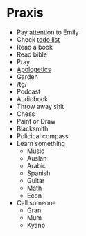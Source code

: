 # Praxis

* Pay attention to Emily
* Check [todo list](todo.md)
* Read a book
* Read bible
* Pray
* [Apologetics](apologetics.md)
* Garden
* /tg/
* Podcast
* Audiobook
* Throw away shit
* Chess
* Paint or Draw
* Blacksmith
* Policical compass
* Learn something
	* Music
	* Auslan
	* Arabic
	* Spanish
	* Guitar
	* Math
	* Econ
* Call someone
  * Gran
  * Mum
  * Kyano

